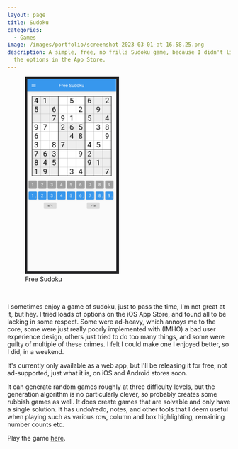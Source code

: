 ```yaml
---
layout: page
title: Sudoku
categories:
  - Games
image: /images/portfolio/screenshot-2023-03-01-at-16.58.25.png
description: A simple, free, no frills Sudoku game, because I didn't like any of
  the options in the App Store.
---
```

<figure>
    <img src="/images/portfolio/sudoku.png" width="50%" alt="Free Sudoku Screenshot">
    <figcaption>Free Sudoku</figcaption>
</figure>
<br/>

I sometimes enjoy a game of sudoku, just to pass the time, I'm not great at it, but hey. I tried loads of options on the iOS App Store, and found all to be lacking in some respect. Some were ad-heavy, which annoys me to the core, some were just really poorly implemented with (IMHO) a bad user experience design, others just tried to do too many things, and some were guilty of multiple of these crimes. I felt I could make one I enjoyed better, so I did, in a weekend.

It's currently only available as a web app, but I'll be releasing it for free, not ad-supported, just what it is, on iOS and Android stores soon.

It can generate random games roughly at three difficulty levels, but the generation algorithm is no particularly clever, so probably creates some rubbish games as well. It does create games that are solvable and only have a single solution. It has undo/redo, notes, and other tools that I deem useful when playing such as various row, column and box highlighting, remaining number counts etc.

Play the game [here](https://www.indigobeetle.co.uk/portfolio/free_sudoku).